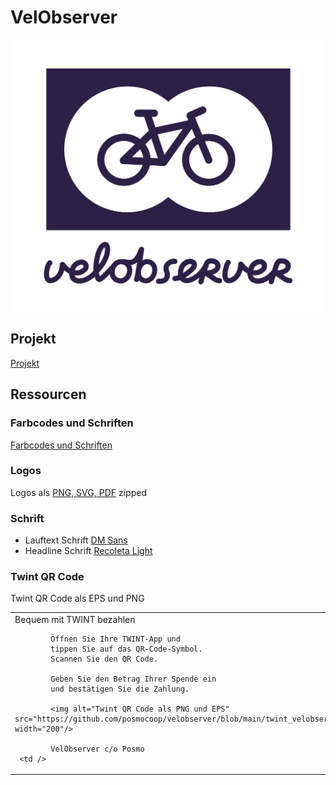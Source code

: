 # VelObserver 

<img src="https://github.com/posmocoop/spatial_future/blob/master/logo%20dunkel@6x.png?raw=true" width="500" />


## Projekt
[Projekt](https://github.com/posmocoop/spatial_future/blob/master/vobs.md)

## Ressourcen

### Farbcodes und Schriften
[Farbcodes und Schriften](https://github.com/posmocoop/velobserver/blob/main/VelObserver_Farben_und_Typo.pdf)

### Logos
Logos als [PNG, SVG, PDF](https://github.com/posmocoop/velobserver/blob/main/Logos.zip) zipped

### Schrift
- Lauftext Schrift [DM Sans](https://fonts.google.com/specimen/DM+Sans#about)  
- Headline Schrift [Recoleta Light](https://www.fontshop.com/families/recoleta/buy)  

### Twint QR Code
Twint QR Code als EPS und PNG

<table border="0" align="center" >
  <tr>
    <td colspan="1">
      <bold>Bequem mit TWINT bezahlen</bold>
             
            Öffnen Sie Ihre TWINT-App und         
            tippen Sie auf das QR-Code-Symbol.                 
            Scannen Sie den QR Code.          
              
            Geben Sie den Betrag Ihrer Spende ein       
            und bestätigen Sie die Zahlung.      

            <img alt="Twint QR Code als PNG und EPS" src="https://github.com/posmocoop/velobserver/blob/main/twint_velobserver_qrcode.png" width="200"/>

            VelObserver c/o Posmo
     <td />
  <tr />
<table />
